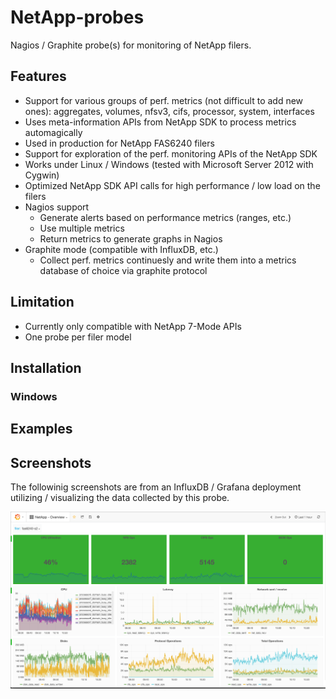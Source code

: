 # NetApp-probes

Nagios / Graphite probe(s) for monitoring of NetApp filers.

## Features

- Support for various groups of perf. metrics (not difficult to add new ones): aggregates, volumes, nfsv3, cifs, processor, system, interfaces
- Uses meta-information APIs from NetApp SDK to process metrics automagically
- Used in production for NetApp FAS6240 filers 
- Support for exploration of the perf. monitoring APIs of the NetApp SDK
- Works under Linux / Windows (tested with Microsoft Server 2012 with Cygwin)
- Optimized NetApp SDK API calls for high performance / low load on the filers
- Nagios support
    - Generate alerts based on performance metrics (ranges, etc.)
    - Use multiple metrics
    - Return metrics to generate graphs in Nagios
- Graphite mode (compatible with InfluxDB, etc.)
    - Collect perf. metrics continuesly and write them into a metrics database of choice via graphite protocol

## Limitation

- Currently only compatible with NetApp 7-Mode APIs
- One probe per filer model

## Installation

### Windows

## Examples


## Screenshots

The followinig screenshots are from an InfluxDB / Grafana deployment utilizing / visualizing the data collected by this probe.

[![solarized dualmode](https://github.com/pkasprzak/NetApp-probes/raw/master/docs/screenshots/NetApp_Overview.png)](#features)


